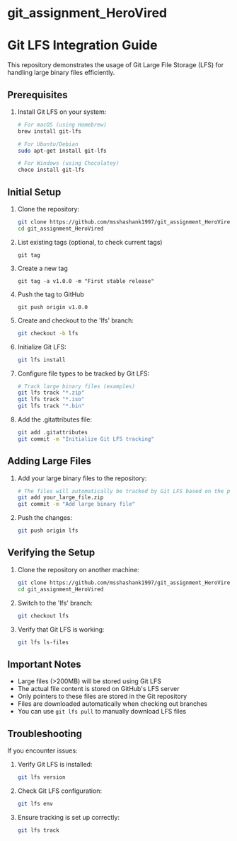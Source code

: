 # git_assignment_HeroVired

# Git LFS Integration Guide

This repository demonstrates the usage of Git Large File Storage (LFS) for handling large binary files efficiently.

## Prerequisites

1. Install Git LFS on your system:
   ```bash
   # For macOS (using Homebrew)
   brew install git-lfs

   # For Ubuntu/Debian
   sudo apt-get install git-lfs

   # For Windows (using Chocolatey)
   choco install git-lfs
   ```

## Initial Setup

1. Clone the repository:
   ```bash
   git clone https://github.com/msshashank1997/git_assignment_HeroVired.git
   cd git_assignment_HeroVired
   ```

1. List existing tags (optional, to check current tags)

   ```
   git tag
   ```

2. Create a new tag

   ```
   git tag -a v1.0.0 -m "First stable release"
   ```

3. Push the tag to GitHub
   
   ```
   git push origin v1.0.0
   ```
   
2. Create and checkout to the 'lfs' branch:
   ```bash
   git checkout -b lfs
   ```

3. Initialize Git LFS:
   ```bash
   git lfs install
   ```

4. Configure file types to be tracked by Git LFS:
   ```bash
   # Track large binary files (examples)
   git lfs track "*.zip"
   git lfs track "*.iso"
   git lfs track "*.bin"
   ```

5. Add the .gitattributes file:
   ```bash
   git add .gitattributes
   git commit -m "Initialize Git LFS tracking"
   ```

## Adding Large Files

1. Add your large binary files to the repository:
   ```bash
   # The files will automatically be tracked by Git LFS based on the patterns in .gitattributes
   git add your_large_file.zip
   git commit -m "Add large binary file"
   ```

2. Push the changes:
   ```bash
   git push origin lfs
   ```

## Verifying the Setup

1. Clone the repository on another machine:
   ```bash
   git clone https://github.com/msshashank1997/git_assignment_HeroVired.git
   cd git_assignment_HeroVired
   ```

2. Switch to the 'lfs' branch:
   ```bash
   git checkout lfs
   ```

3. Verify that Git LFS is working:
   ```bash
   git lfs ls-files
   ```

## Important Notes

- Large files (>200MB) will be stored using Git LFS
- The actual file content is stored on GitHub's LFS server
- Only pointers to these files are stored in the Git repository
- Files are downloaded automatically when checking out branches
- You can use `git lfs pull` to manually download LFS files

## Troubleshooting

If you encounter issues:

1. Verify Git LFS is installed:
   ```bash
   git lfs version
   ```

2. Check Git LFS configuration:
   ```bash
   git lfs env
   ```

3. Ensure tracking is set up correctly:
   ```bash
   git lfs track
   ```